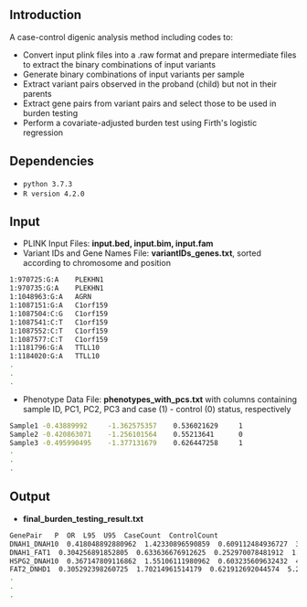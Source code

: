 ## Introduction
A case-control digenic analysis method including codes to:
- Convert input plink files into a .raw format and prepare intermediate files to extract the binary combinations of input variants
- Generate binary combinations of input variants per sample
- Extract variant pairs observed in the proband (child) but not in their parents
- Extract gene pairs from variant pairs and select those to be used in burden testing
- Perform a covariate-adjusted burden test using Firth's logistic regression

## Dependencies
- `python 3.7.3`
- `R version 4.2.0`

## Input
- PLINK Input Files: **input.bed, input.bim, input.fam**
- Variant IDs and Gene Names File: **variantIDs_genes.txt**, sorted according to chromosome and position
```sh
1:970725:G:A    PLEKHN1
1:970735:G:A    PLEKHN1
1:1048963:G:A   AGRN
1:1087151:G:A   C1orf159
1:1087504:C:G   C1orf159
1:1087541:C:T   C1orf159
1:1087552:C:T   C1orf159
1:1087577:C:T   C1orf159
1:1181796:G:A   TTLL10
1:1184020:G:A   TTLL10
.
.
.
```
- Phenotype Data File: **phenotypes_with_pcs.txt** with columns containing sample ID, PC1, PC2, PC3 and case (1) - control (0) status, respectively

```sh
Sample1 -0.43889992     -1.362575357    0.536021629     1
Sample2 -0.420863071    -1.256101564    0.55213641      0
Sample3 -0.495990495    -1.377131679    0.626447258     1
.
.
.
```

## Output
- **final_burden_testing_result.txt**

```sh
GenePair   P  OR  L95  U95  CaseCount  ControlCount
DNAH1_DNAH10  0.418048892880962  1.42330896590859  0.609112484936727  3.51712165598446  6  5
DNAH1_FAT1  0.304256891852805  0.633636676912625  0.252970078481912  1.51006718098772  3  20
HSPG2_DNAH10  0.367147809116862  1.55106111980962  0.603235609632432  4.35220944565729  9  4
FAT2_DNHD1  0.305292398260725  1.70214961514179  0.621912692044574  5.20803707504133  12  10
.
.
.
```

